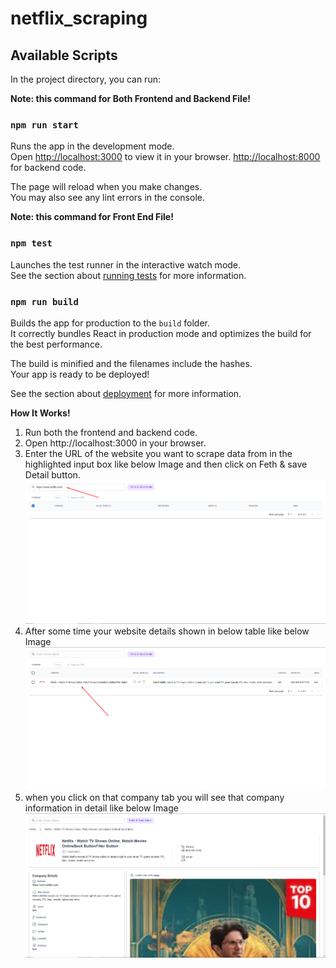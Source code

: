 # netflix_scraping

## Available Scripts

In the project directory, you can run:

**Note: this command for Both Frontend and Backend File!**
### `npm run start`

Runs the app in the development mode.\
Open [http://localhost:3000](http://localhost:3000) to view it in your browser.
[http://localhost:8000](http://localhost:8000) for backend code.

The page will reload when you make changes.\
You may also see any lint errors in the console.

**Note: this command for Front End File!**
### `npm test`

Launches the test runner in the interactive watch mode.\
See the section about [running tests](https://facebook.github.io/create-react-app/docs/running-tests) for more information.

### `npm run build`

Builds the app for production to the `build` folder.\
It correctly bundles React in production mode and optimizes the build for the best performance.

The build is minified and the filenames include the hashes.\
Your app is ready to be deployed!

See the section about [deployment](https://facebook.github.io/create-react-app/docs/deployment) for more information.

**How It Works!**
1. Run both the frontend and backend code.
2. Open http://localhost:3000 in your browser.
3. Enter the URL of the website you want to scrape data from in the highlighted input box like below Image and then click on Feth & save Detail button.
![alt text](image.png)
4. After some time your website details shown in below table like below Image
![alt text](image-1.png)
5. when you click on that company tab you will see that company information in detail like below Image
![alt text](image-2.png)